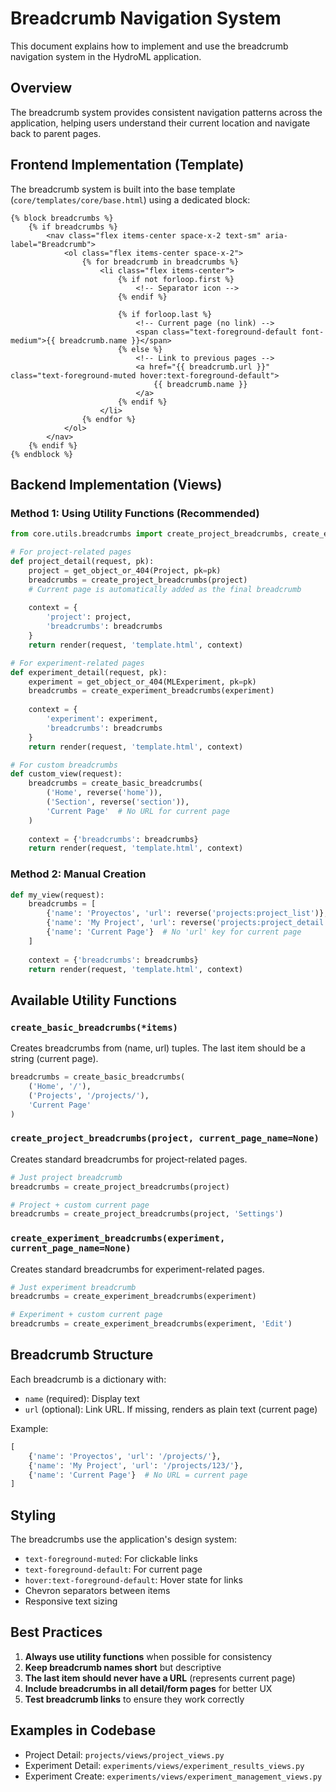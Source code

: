 # Breadcrumb Navigation System

This document explains how to implement and use the breadcrumb navigation system in the HydroML application.

## Overview

The breadcrumb system provides consistent navigation patterns across the application, helping users understand their current location and navigate back to parent pages.

## Frontend Implementation (Template)

The breadcrumb system is built into the base template (`core/templates/core/base.html`) using a dedicated block:

```django
{% block breadcrumbs %}
    {% if breadcrumbs %}
        <nav class="flex items-center space-x-2 text-sm" aria-label="Breadcrumb">
            <ol class="flex items-center space-x-2">
                {% for breadcrumb in breadcrumbs %}
                    <li class="flex items-center">
                        {% if not forloop.first %}
                            <!-- Separator icon -->
                        {% endif %}
                        
                        {% if forloop.last %}
                            <!-- Current page (no link) -->
                            <span class="text-foreground-default font-medium">{{ breadcrumb.name }}</span>
                        {% else %}
                            <!-- Link to previous pages -->
                            <a href="{{ breadcrumb.url }}" class="text-foreground-muted hover:text-foreground-default">
                                {{ breadcrumb.name }}
                            </a>
                        {% endif %}
                    </li>
                {% endfor %}
            </ol>
        </nav>
    {% endif %}
{% endblock %}
```

## Backend Implementation (Views)

### Method 1: Using Utility Functions (Recommended)

```python
from core.utils.breadcrumbs import create_project_breadcrumbs, create_experiment_breadcrumbs

# For project-related pages
def project_detail(request, pk):
    project = get_object_or_404(Project, pk=pk)
    breadcrumbs = create_project_breadcrumbs(project)
    # Current page is automatically added as the final breadcrumb
    
    context = {
        'project': project,
        'breadcrumbs': breadcrumbs
    }
    return render(request, 'template.html', context)

# For experiment-related pages
def experiment_detail(request, pk):
    experiment = get_object_or_404(MLExperiment, pk=pk)
    breadcrumbs = create_experiment_breadcrumbs(experiment)
    
    context = {
        'experiment': experiment,
        'breadcrumbs': breadcrumbs
    }
    return render(request, 'template.html', context)

# For custom breadcrumbs
def custom_view(request):
    breadcrumbs = create_basic_breadcrumbs(
        ('Home', reverse('home')),
        ('Section', reverse('section')),
        'Current Page'  # No URL for current page
    )
    
    context = {'breadcrumbs': breadcrumbs}
    return render(request, 'template.html', context)
```

### Method 2: Manual Creation

```python
def my_view(request):
    breadcrumbs = [
        {'name': 'Proyectos', 'url': reverse('projects:project_list')},
        {'name': 'My Project', 'url': reverse('projects:project_detail', kwargs={'pk': project_id})},
        {'name': 'Current Page'}  # No 'url' key for current page
    ]
    
    context = {'breadcrumbs': breadcrumbs}
    return render(request, 'template.html', context)
```

## Available Utility Functions

### `create_basic_breadcrumbs(*items)`
Creates breadcrumbs from (name, url) tuples. The last item should be a string (current page).

```python
breadcrumbs = create_basic_breadcrumbs(
    ('Home', '/'),
    ('Projects', '/projects/'),
    'Current Page'
)
```

### `create_project_breadcrumbs(project, current_page_name=None)`
Creates standard breadcrumbs for project-related pages.

```python
# Just project breadcrumb
breadcrumbs = create_project_breadcrumbs(project)

# Project + custom current page
breadcrumbs = create_project_breadcrumbs(project, 'Settings')
```

### `create_experiment_breadcrumbs(experiment, current_page_name=None)`
Creates standard breadcrumbs for experiment-related pages.

```python
# Just experiment breadcrumb
breadcrumbs = create_experiment_breadcrumbs(experiment)

# Experiment + custom current page  
breadcrumbs = create_experiment_breadcrumbs(experiment, 'Edit')
```

## Breadcrumb Structure

Each breadcrumb is a dictionary with:
- `name` (required): Display text
- `url` (optional): Link URL. If missing, renders as plain text (current page)

Example:
```python
[
    {'name': 'Proyectos', 'url': '/projects/'},
    {'name': 'My Project', 'url': '/projects/123/'},
    {'name': 'Current Page'}  # No URL = current page
]
```

## Styling

The breadcrumbs use the application's design system:
- `text-foreground-muted`: For clickable links
- `text-foreground-default`: For current page
- `hover:text-foreground-default`: Hover state for links
- Chevron separators between items
- Responsive text sizing

## Best Practices

1. **Always use utility functions** when possible for consistency
2. **Keep breadcrumb names short** but descriptive
3. **The last item should never have a URL** (represents current page)
4. **Include breadcrumbs in all detail/form pages** for better UX
5. **Test breadcrumb links** to ensure they work correctly

## Examples in Codebase

- Project Detail: `projects/views/project_views.py`
- Experiment Detail: `experiments/views/experiment_results_views.py`
- Experiment Create: `experiments/views/experiment_management_views.py`
